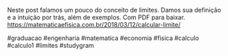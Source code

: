 Neste post falamos um pouco do conceito de limites. Damos sua definição e a intuição por trás, além de exemplos. Com PDF para baixar.
https://matematicaefisica.com.br/2018/03/12/calcular-limite/

#graduacao #engenharia #matematica #economia #fisica #calculo #calculo1 #limites #studygram
